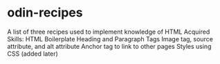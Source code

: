 # odin-recipes
A list of three recipes used to implement knowledge of HTML
Acquired Skills:
  HTML Boilerplate 
  Heading and Paragraph Tags
  Image tag, source attribute, and alt attribute
  Anchor tag to link to other pages
  Styles using CSS (added later)